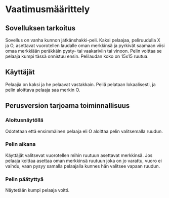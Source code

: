 # Vaatimusmäärittely

## Sovelluksen tarkoitus

Sovellus on vanha kunnon jätkänshakki-peli. Kaksi pelaajaa, peliruudulla X ja O, asettavat vuorotellen laudalle
oman merkkinsä ja pyrkivät saamaan viisi omaa merkkiään peräkkäin pysty- tai vaakariviin tai vinoon. Pelin voittaa
se pelaaja kumpi tässä onnistuu ensin. Pelilaudan koko on 15x15 ruutua.

## Käyttäjät

Pelaajia on kaksi ja he pelaavat vastakkain. Peliä pelataan lokaalisesti, ja pelin aloittava pelaaja saa merkin O.

## Perusversion tarjoama toiminnallisuus

### Aloitusnäytöllä

Odotetaan että ensimmäinen pelaaja eli O aloittaa pelin valitsemalla ruudun.

### Pelin aikana

Käyttäjät valitsevat vuorotellen mihin ruutuun asettavat merkkinsä. Jos pelaaja koittaa asettaa oman merkkinsä ruutuun joka on jo varattu, vuoro ei vaihdu, vaan pysyy samalla pelaajalla kunnes hän valitsee vapaan ruudun.

### Pelin päätyttyä

Näytetään kumpi pelaaja voitti.
